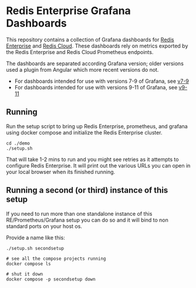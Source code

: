 # Redis Enterprise Grafana Dashboards

This repository contains a collection of Grafana dashboards for [Redis Enterprise](https://docs.redis.com/latest/rs/) and [Redis 
Cloud](https://docs.redis.com/latest/rc/).
These dashboards rely on metrics exported by the Redis Enterprise and Redis Cloud Prometheus endpoints.

The dashboards are separated according Grafana version; older versions used a plugin from Angular which more recent versions do not. 

* For dashboards intended for use with versions 7-9 of Grafana, see [v7-9](dashboards/grafana_v7-9/README_v7-9.md)
* For dashboards intended for use with versions 9-11 of Grafana, see [v9-11](dashboards/grafana_v9-11/README_v9-11.md)

## Running
Run the setup script to bring up Redis Enterprise, prometheus, and grafana using docker compose and initialize the Redis Enterprise cluster.

```
cd ./demo
./setup.sh
```

That will take 1-2 mins to run and you might see retries as it attempts to configure Redis Enterprise. It will print out the various URLs you can open in your local browser when its finished running.

## Running a second (or third) instance of this setup
If you need to run more than one standalone instance of this RE/Prometheus/Grafana setup you can do so and it will bind to non standard ports on your host os.

Provide a name like this:

```
./setup.sh secondsetup

# see all the compose projects running
docker compose ls

# shut it down
docker compose -p secondsetup down
```